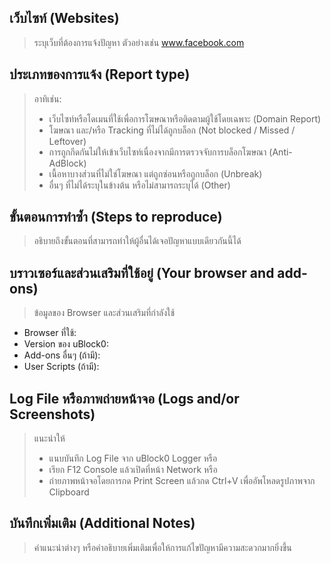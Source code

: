 ## เว็บไซท์ (Websites)
> ระบุเว็บที่ต้องการแจ้งปัญหา ตัวอย่างเช่น www.facebook.com

## ประเภทของการแจ้ง (Report type)
> อาทิเช่น:
> - เว็บไซท์หรือโดเมนที่ใช้เพื่อการโฆษณาหรือติดตามผู้ใช้โดยเฉพาะ (Domain Report)
> - โฆษณา และ/หรือ Tracking ที่ไม่ได้ถูกบล็อก (Not blocked / Missed / Leftover)
> - การถูกกีดกันไม่ให้เข้าเว็บไซท์เนื่องจากมีการตรวจจับการบล็อกโฆษณา (Anti-AdBlock)
> - เนื้อหาบางส่วนที่ไม่ใช่โฆษณา แต่ถูกซ่อนหรือถูกบล็อก (Unbreak)
> - อื่นๆ ที่ไม่ได้ระบุในข้างต้น หรือไม่สามารถระบุได้ (Other)

## ขั้นตอนการทำซ้ำ (Steps to reproduce)
> อธิบายถึงขั้นตอนที่สามารถทำให้ผู้อื่นได้เจอปัญหาแบบเดียวกันนี้ได้

## บราวเซอร์และส่วนเสริมที่ใช้อยู่ (Your browser and add-ons)
> ข้อมูลของ Browser และส่วนเสริมที่กำลังใช้
- Browser ที่ใช้: 
- Version ของ  uBlock0: 
- Add-ons อื่นๆ (ถ้ามี): 
- User Scripts (ถ้ามี): 

## Log File หรือภาพถ่ายหน้าจอ (Logs and/or Screenshots)
> แนะนำให้
> - แนบบันทึก Log File จาก uBlock0 Logger หรือ
> - เรียก F12 Console แล้วเปิดที่หน้า Network หรือ
> - ถ่ายภาพหน้าจอโดยการกด Print Screen แล้วกด Ctrl+V เพื่ออัพโหลดรูปภาพจาก Clipboard

## บันทึกเพิ่มเติม (Additional Notes)
> คำแนะนำต่างๆ หรือคำอธิบายเพิ่มเติมเพื่อให้การแก้ไขปัญหามีความสะดวกมากยิ่งขึ้น
